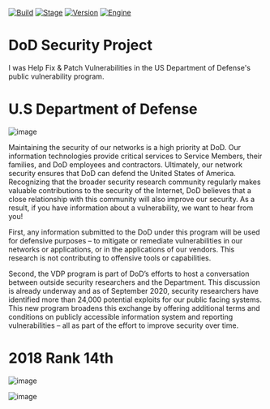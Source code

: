 [![Build](https://img.shields.io/badge/Cyber_Security-Department_Of_Defense-magenta.svg?maxAge=259200)]()
[![Stage](https://img.shields.io/badge/Bug-Vulnerability-yellow.svg)]()
[![Version](https://img.shields.io/badge/Year-2018-brightgreen.svg)]()
[![Engine](https://img.shields.io/badge/Platform-Hackerone-green.svg)]()

# DoD Security Project
I was Help Fix &amp; Patch Vulnerabilities in  the US Department of Defense's public vulnerability program.

# U.S Department of Defense

![image](https://user-images.githubusercontent.com/82410029/115702876-d4990f80-a33f-11eb-9f18-45d5a9850252.png)


Maintaining the security of our networks is a high priority at DoD. Our information technologies provide critical services to Service Members, their families, and DoD employees and contractors. Ultimately, our network security ensures that DoD can defend the United States of America. Recognizing that the broader security research community regularly makes valuable contributions to the security of the Internet, DoD believes that a close relationship with this community will also improve our security. As a result, if you have information about a vulnerability, we want to hear from you!

First, any information submitted to the DoD under this program will be used for defensive purposes – to mitigate or remediate vulnerabilities in our networks or applications, or in the applications of our vendors. This research is not contributing to offensive tools or capabilities.

Second, the VDP program is part of DoD’s efforts to host a conversation between outside security researchers and the Department. This discussion is already underway and as of September 2020, security researchers have identified more than 24,000 potential exploits for our public facing systems. This new program broadens this exchange by offering additional terms and conditions on publicly accessible information system and reporting vulnerabilities – all as part of the effort to improve security over time.

# 2018 Rank 14th 

![image](https://user-images.githubusercontent.com/82410029/115702477-5dfc1200-a33f-11eb-9051-abb793a468d4.png)

![image](https://user-images.githubusercontent.com/82410029/115702644-8e43b080-a33f-11eb-83f8-b6b4299d86ad.png)
